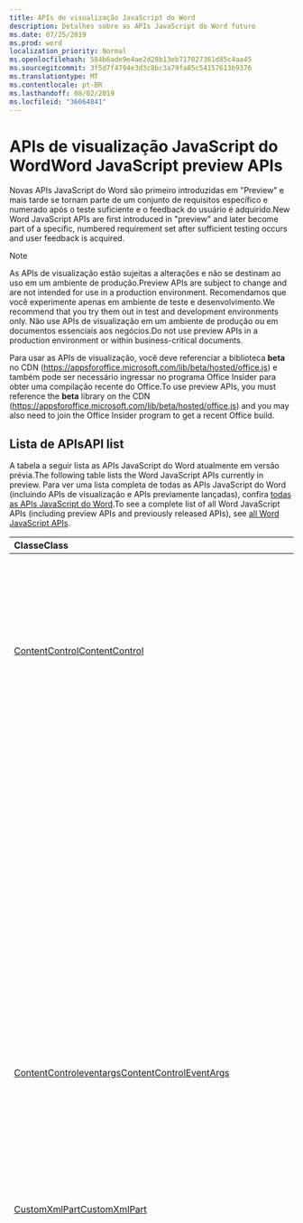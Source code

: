 ```yaml
---
title: APIs de visualização JavaScript do Word
description: Detalhes sobre as APIs JavaScript do Word futuro
ms.date: 07/25/2019
ms.prod: word
localization_priority: Normal
ms.openlocfilehash: 584b6ade9e4ae2d28b13eb717027361d85c4aa45
ms.sourcegitcommit: 3f5d7f4794e3d3c8bc3a79fa05c54157613b9376
ms.translationtype: MT
ms.contentlocale: pt-BR
ms.lasthandoff: 08/02/2019
ms.locfileid: "36064841"
---
```

# <a name="word-javascript-preview-apis"></a><span data-ttu-id="2a547-103">APIs de visualização JavaScript do Word</span><span class="sxs-lookup"><span data-stu-id="2a547-103">Word JavaScript preview APIs</span></span>

<span data-ttu-id="2a547-104">Novas APIs JavaScript do Word são primeiro introduzidas em "Preview" e mais tarde se tornam parte de um conjunto de requisitos específico e numerado após o teste suficiente e o feedback do usuário é adquirido.</span><span class="sxs-lookup"><span data-stu-id="2a547-104">New Word JavaScript APIs are first introduced in "preview" and later become part of a specific, numbered requirement set after sufficient testing occurs and user feedback is acquired.</span></span>

> [!NOTE]
> <span data-ttu-id="2a547-105">As APIs de visualização estão sujeitas a alterações e não se destinam ao uso em um ambiente de produção.</span><span class="sxs-lookup"><span data-stu-id="2a547-105">Preview APIs are subject to change and are not intended for use in a production environment.</span></span> <span data-ttu-id="2a547-106">Recomendamos que você experimente apenas em ambiente de teste e desenvolvimento.</span><span class="sxs-lookup"><span data-stu-id="2a547-106">We recommend that you try them out in test and development environments only.</span></span> <span data-ttu-id="2a547-107">Não use APIs de visualização em um ambiente de produção ou em documentos essenciais aos negócios.</span><span class="sxs-lookup"><span data-stu-id="2a547-107">Do not use preview APIs in a production environment or within business-critical documents.</span></span>
>
> <span data-ttu-id="2a547-108">Para usar as APIs de visualização, você deve referenciar a biblioteca **beta** no CDN (https://appsforoffice.microsoft.com/lib/beta/hosted/office.js) e também pode ser necessário ingressar no programa Office Insider para obter uma compilação recente do Office.</span><span class="sxs-lookup"><span data-stu-id="2a547-108">To use preview APIs, you must reference the **beta** library on the CDN (https://appsforoffice.microsoft.com/lib/beta/hosted/office.js) and you may also need to join the Office Insider program to get a recent Office build.</span></span>

## <a name="api-list"></a><span data-ttu-id="2a547-109">Lista de APIs</span><span class="sxs-lookup"><span data-stu-id="2a547-109">API list</span></span>

<span data-ttu-id="2a547-110">A tabela a seguir lista as APIs JavaScript do Word atualmente em versão prévia.</span><span class="sxs-lookup"><span data-stu-id="2a547-110">The following table lists the Word JavaScript APIs currently in preview.</span></span> <span data-ttu-id="2a547-111">Para ver uma lista completa de todas as APIs JavaScript do Word (incluindo APIs de visualização e APIs previamente lançadas), confira [todas as APIs JavaScript do Word](/javascript/api/word?view=word-js-preview).</span><span class="sxs-lookup"><span data-stu-id="2a547-111">To see a complete list of all Word JavaScript APIs (including preview APIs and previously released APIs), see [all Word JavaScript APIs](/javascript/api/word?view=word-js-preview).</span></span>

| <span data-ttu-id="2a547-112">Classe</span><span class="sxs-lookup"><span data-stu-id="2a547-112">Class</span></span> | <span data-ttu-id="2a547-113">Campos</span><span class="sxs-lookup"><span data-stu-id="2a547-113">Fields</span></span> | <span data-ttu-id="2a547-114">Descrição</span><span class="sxs-lookup"><span data-stu-id="2a547-114">Description</span></span> |
|:---|:---|:---|
|[<span data-ttu-id="2a547-115">ContentControl</span><span class="sxs-lookup"><span data-stu-id="2a547-115">ContentControl</span></span>](/javascript/api/word/word.contentcontrol)|[<span data-ttu-id="2a547-116">onDataChanged</span><span class="sxs-lookup"><span data-stu-id="2a547-116">onDataChanged</span></span>](/javascript/api/word/word.contentcontrol#ondatachanged)|<span data-ttu-id="2a547-117">Ocorre quando os dados no controle de conteúdo são alterados.</span><span class="sxs-lookup"><span data-stu-id="2a547-117">Occurs when data within the content control are changed.</span></span> <span data-ttu-id="2a547-118">Para obter o novo texto, carregue esse controle de conteúdo no manipulador.</span><span class="sxs-lookup"><span data-stu-id="2a547-118">To get the new text, load this content control in the handler.</span></span> <span data-ttu-id="2a547-119">Para obter o texto antigo, não o carregue.</span><span class="sxs-lookup"><span data-stu-id="2a547-119">To get the old text, do not load it.</span></span>|
||[<span data-ttu-id="2a547-120">onDeleted</span><span class="sxs-lookup"><span data-stu-id="2a547-120">onDeleted</span></span>](/javascript/api/word/word.contentcontrol#ondeleted)|<span data-ttu-id="2a547-121">Ocorre quando o controle de conteúdo é excluído.</span><span class="sxs-lookup"><span data-stu-id="2a547-121">Occurs when the content control is deleted.</span></span> <span data-ttu-id="2a547-122">Não carregue esse controle de conteúdo no manipulador, caso contrário, você não conseguirá obter suas propriedades originais.</span><span class="sxs-lookup"><span data-stu-id="2a547-122">Do not load this content control in the handler, otherwise you won't be able to get its original properties.</span></span>|
||[<span data-ttu-id="2a547-123">onSelectionChanged</span><span class="sxs-lookup"><span data-stu-id="2a547-123">onSelectionChanged</span></span>](/javascript/api/word/word.contentcontrol#onselectionchanged)|<span data-ttu-id="2a547-124">Ocorre quando a seleção no controle de conteúdo é alterada.</span><span class="sxs-lookup"><span data-stu-id="2a547-124">Occurs when selection within the content control is changed.</span></span>|
|[<span data-ttu-id="2a547-125">ContentControleventargs</span><span class="sxs-lookup"><span data-stu-id="2a547-125">ContentControlEventArgs</span></span>](/javascript/api/word/word.contentcontroleventargs)|[<span data-ttu-id="2a547-126">contentControl</span><span class="sxs-lookup"><span data-stu-id="2a547-126">contentControl</span></span>](/javascript/api/word/word.contentcontroleventargs#contentcontrol)|<span data-ttu-id="2a547-127">O objeto que disparou o evento.</span><span class="sxs-lookup"><span data-stu-id="2a547-127">The object that raised the event.</span></span> <span data-ttu-id="2a547-128">Carregue este objeto para obter suas propriedades.</span><span class="sxs-lookup"><span data-stu-id="2a547-128">Load this object to get its properties.</span></span>|
||[<span data-ttu-id="2a547-129">eventType</span><span class="sxs-lookup"><span data-stu-id="2a547-129">eventType</span></span>](/javascript/api/word/word.contentcontroleventargs#eventtype)|<span data-ttu-id="2a547-130">O tipo de evento.</span><span class="sxs-lookup"><span data-stu-id="2a547-130">The event type.</span></span> <span data-ttu-id="2a547-131">Consulte o Word. EventType para obter detalhes.</span><span class="sxs-lookup"><span data-stu-id="2a547-131">See Word.EventType for details.</span></span>|
|[<span data-ttu-id="2a547-132">CustomXmlPart</span><span class="sxs-lookup"><span data-stu-id="2a547-132">CustomXmlPart</span></span>](/javascript/api/word/word.customxmlpart)|[<span data-ttu-id="2a547-133">delete()</span><span class="sxs-lookup"><span data-stu-id="2a547-133">delete()</span></span>](/javascript/api/word/word.customxmlpart#delete--)|<span data-ttu-id="2a547-134">Exclui a parte XML personalizada.</span><span class="sxs-lookup"><span data-stu-id="2a547-134">Deletes the custom XML part.</span></span>|
||[<span data-ttu-id="2a547-135">DeleteAttribute (XPath: cadeia de caracteres, namespaceMappings: any, Name: String)</span><span class="sxs-lookup"><span data-stu-id="2a547-135">deleteAttribute(xpath: string, namespaceMappings: any, name: string)</span></span>](/javascript/api/word/word.customxmlpart#deleteattribute-xpath--namespacemappings--name-)|<span data-ttu-id="2a547-136">Exclui um atributo com o nome fornecido do elemento identificado por XPath.</span><span class="sxs-lookup"><span data-stu-id="2a547-136">Deletes an attribute with the given name from the element identified by xpath.</span></span>|
||[<span data-ttu-id="2a547-137">deleteelement (XPath: cadeia de caracteres, namespaceMappings: any)</span><span class="sxs-lookup"><span data-stu-id="2a547-137">deleteElement(xpath: string, namespaceMappings: any)</span></span>](/javascript/api/word/word.customxmlpart#deleteelement-xpath--namespacemappings-)|<span data-ttu-id="2a547-138">Exclui o elemento identificado por XPath.</span><span class="sxs-lookup"><span data-stu-id="2a547-138">Deletes the element identified by xpath.</span></span>|
||[<span data-ttu-id="2a547-139">getXml()</span><span class="sxs-lookup"><span data-stu-id="2a547-139">getXml()</span></span>](/javascript/api/word/word.customxmlpart#getxml--)|<span data-ttu-id="2a547-140">Obtém o conteúdo XML completo da parte XML personalizada.</span><span class="sxs-lookup"><span data-stu-id="2a547-140">Gets the full XML content of the custom XML part.</span></span>|
||[<span data-ttu-id="2a547-141">InsertAttribute (XPath: String, namespaceMappings: any, Name: String, value: String)</span><span class="sxs-lookup"><span data-stu-id="2a547-141">insertAttribute(xpath: string, namespaceMappings: any, name: string, value: string)</span></span>](/javascript/api/word/word.customxmlpart#insertattribute-xpath--namespacemappings--name--value-)|<span data-ttu-id="2a547-142">Insere um atributo com o nome e o valor fornecidos para o elemento identificado por XPath.</span><span class="sxs-lookup"><span data-stu-id="2a547-142">Inserts an attribute with the given name and value to the element identified by xpath.</span></span>|
||[<span data-ttu-id="2a547-143">insertelement (XPath: String, XML: String, namespaceMappings: any, index?: Number)</span><span class="sxs-lookup"><span data-stu-id="2a547-143">insertElement(xpath: string, xml: string, namespaceMappings: any, index?: number)</span></span>](/javascript/api/word/word.customxmlpart#insertelement-xpath--xml--namespacemappings--index-)|<span data-ttu-id="2a547-144">Insere o XML especificado no elemento pai identificado pelo XPath no índice de posição de filho.</span><span class="sxs-lookup"><span data-stu-id="2a547-144">Inserts the given XML under the parent element identified by xpath at child position index.</span></span>|
||[<span data-ttu-id="2a547-145">consulta (XPath: cadeia de caracteres, namespaceMappings: any)</span><span class="sxs-lookup"><span data-stu-id="2a547-145">query(xpath: string, namespaceMappings: any)</span></span>](/javascript/api/word/word.customxmlpart#query-xpath--namespacemappings-)|<span data-ttu-id="2a547-146">Consulta o conteúdo XML da parte XML personalizada.</span><span class="sxs-lookup"><span data-stu-id="2a547-146">Queries the XML content of the custom XML part.</span></span>|
||[<span data-ttu-id="2a547-147">id</span><span class="sxs-lookup"><span data-stu-id="2a547-147">id</span></span>](/javascript/api/word/word.customxmlpart#id)|<span data-ttu-id="2a547-148">Obtém a ID da parte XML personalizada.</span><span class="sxs-lookup"><span data-stu-id="2a547-148">Gets the ID of the custom XML part.</span></span> <span data-ttu-id="2a547-149">Somente leitura.</span><span class="sxs-lookup"><span data-stu-id="2a547-149">Read only.</span></span>|
||[<span data-ttu-id="2a547-150">namespaceUri</span><span class="sxs-lookup"><span data-stu-id="2a547-150">namespaceUri</span></span>](/javascript/api/word/word.customxmlpart#namespaceuri)|<span data-ttu-id="2a547-151">Obtém o URI do namespace da parte XML personalizada.</span><span class="sxs-lookup"><span data-stu-id="2a547-151">Gets the namespace URI of the custom XML part.</span></span> <span data-ttu-id="2a547-152">Somente leitura.</span><span class="sxs-lookup"><span data-stu-id="2a547-152">Read only.</span></span>|
||[<span data-ttu-id="2a547-153">setXml (XML: String)</span><span class="sxs-lookup"><span data-stu-id="2a547-153">setXml(xml: string)</span></span>](/javascript/api/word/word.customxmlpart#setxml-xml-)|<span data-ttu-id="2a547-154">Define o conteúdo XML completo da parte XML personalizada.</span><span class="sxs-lookup"><span data-stu-id="2a547-154">Sets the full XML content of the custom XML part.</span></span>|
||[<span data-ttu-id="2a547-155">UpdateAttribute (XPath: String, namespaceMappings: any, Name: String, value: String)</span><span class="sxs-lookup"><span data-stu-id="2a547-155">updateAttribute(xpath: string, namespaceMappings: any, name: string, value: string)</span></span>](/javascript/api/word/word.customxmlpart#updateattribute-xpath--namespacemappings--name--value-)|<span data-ttu-id="2a547-156">Atualiza o valor de um atributo com o nome fornecido do elemento identificado por XPath.</span><span class="sxs-lookup"><span data-stu-id="2a547-156">Updates the value of an attribute with the given name of the element identified by xpath.</span></span>|
||[<span data-ttu-id="2a547-157">updateElement (XPath: String, XML: String, namespaceMappings: any)</span><span class="sxs-lookup"><span data-stu-id="2a547-157">updateElement(xpath: string, xml: string, namespaceMappings: any)</span></span>](/javascript/api/word/word.customxmlpart#updateelement-xpath--xml--namespacemappings-)|<span data-ttu-id="2a547-158">Atualiza o XML do elemento identificado pelo XPath.</span><span class="sxs-lookup"><span data-stu-id="2a547-158">Updates the XML of the element identified by xpath.</span></span>|
|[<span data-ttu-id="2a547-159">CustomXmlPartCollection</span><span class="sxs-lookup"><span data-stu-id="2a547-159">CustomXmlPartCollection</span></span>](/javascript/api/word/word.customxmlpartcollection)|[<span data-ttu-id="2a547-160">Add (XML: String)</span><span class="sxs-lookup"><span data-stu-id="2a547-160">add(xml: string)</span></span>](/javascript/api/word/word.customxmlpartcollection#add-xml-)|<span data-ttu-id="2a547-161">Adiciona uma nova parte XML personalizada ao documento.</span><span class="sxs-lookup"><span data-stu-id="2a547-161">Adds a new custom XML part to the document.</span></span>|
||[<span data-ttu-id="2a547-162">getByNamespace (namespaceUri: cadeia de caracteres)</span><span class="sxs-lookup"><span data-stu-id="2a547-162">getByNamespace(namespaceUri: string)</span></span>](/javascript/api/word/word.customxmlpartcollection#getbynamespace-namespaceuri-)|<span data-ttu-id="2a547-163">Obtém uma nova coleção com escopo de partes XML personalizadas cujos namespaces correspondem ao namespace especificado.</span><span class="sxs-lookup"><span data-stu-id="2a547-163">Gets a new scoped collection of custom XML parts whose namespaces match the given namespace.</span></span>|
||[<span data-ttu-id="2a547-164">getCount()</span><span class="sxs-lookup"><span data-stu-id="2a547-164">getCount()</span></span>](/javascript/api/word/word.customxmlpartcollection#getcount--)|<span data-ttu-id="2a547-165">Obtém o número de itens na coleção.</span><span class="sxs-lookup"><span data-stu-id="2a547-165">Gets the number of items in the collection.</span></span>|
||[<span data-ttu-id="2a547-166">getItem(id: string)</span><span class="sxs-lookup"><span data-stu-id="2a547-166">getItem(id: string)</span></span>](/javascript/api/word/word.customxmlpartcollection#getitem-id-)|<span data-ttu-id="2a547-167">Obtém uma parte XML personalizada com base em sua ID.</span><span class="sxs-lookup"><span data-stu-id="2a547-167">Gets a custom XML part based on its ID.</span></span> <span data-ttu-id="2a547-168">Somente leitura.</span><span class="sxs-lookup"><span data-stu-id="2a547-168">Read only.</span></span>|
||[<span data-ttu-id="2a547-169">getItemOrNullObject(id: string)</span><span class="sxs-lookup"><span data-stu-id="2a547-169">getItemOrNullObject(id: string)</span></span>](/javascript/api/word/word.customxmlpartcollection#getitemornullobject-id-)|<span data-ttu-id="2a547-170">Obtém uma parte XML personalizada com base em sua ID.</span><span class="sxs-lookup"><span data-stu-id="2a547-170">Gets a custom XML part based on its ID.</span></span> <span data-ttu-id="2a547-171">Retorna um objeto NULL se o CustomXmlPart não existir.</span><span class="sxs-lookup"><span data-stu-id="2a547-171">Returns a null object if the CustomXmlPart does not exist.</span></span>|
||[<span data-ttu-id="2a547-172">items</span><span class="sxs-lookup"><span data-stu-id="2a547-172">items</span></span>](/javascript/api/word/word.customxmlpartcollection#items)|<span data-ttu-id="2a547-173">Obtém os itens filhos carregados nesta coleção.</span><span class="sxs-lookup"><span data-stu-id="2a547-173">Gets the loaded child items in this collection.</span></span>|
|[<span data-ttu-id="2a547-174">CustomXmlPartScopedCollection</span><span class="sxs-lookup"><span data-stu-id="2a547-174">CustomXmlPartScopedCollection</span></span>](/javascript/api/word/word.customxmlpartscopedcollection)|[<span data-ttu-id="2a547-175">getCount()</span><span class="sxs-lookup"><span data-stu-id="2a547-175">getCount()</span></span>](/javascript/api/word/word.customxmlpartscopedcollection#getcount--)|<span data-ttu-id="2a547-176">Obtém o número de itens na coleção.</span><span class="sxs-lookup"><span data-stu-id="2a547-176">Gets the number of items in the collection.</span></span>|
||[<span data-ttu-id="2a547-177">getItem(id: string)</span><span class="sxs-lookup"><span data-stu-id="2a547-177">getItem(id: string)</span></span>](/javascript/api/word/word.customxmlpartscopedcollection#getitem-id-)|<span data-ttu-id="2a547-178">Obtém uma parte XML personalizada com base em sua ID.</span><span class="sxs-lookup"><span data-stu-id="2a547-178">Gets a custom XML part based on its ID.</span></span> <span data-ttu-id="2a547-179">Somente leitura.</span><span class="sxs-lookup"><span data-stu-id="2a547-179">Read only.</span></span>|
||[<span data-ttu-id="2a547-180">getItemOrNullObject(id: string)</span><span class="sxs-lookup"><span data-stu-id="2a547-180">getItemOrNullObject(id: string)</span></span>](/javascript/api/word/word.customxmlpartscopedcollection#getitemornullobject-id-)|<span data-ttu-id="2a547-181">Obtém uma parte XML personalizada com base em sua ID.</span><span class="sxs-lookup"><span data-stu-id="2a547-181">Gets a custom XML part based on its ID.</span></span> <span data-ttu-id="2a547-182">Retorna um objeto NULL se o CustomXmlPart não existir na coleção.</span><span class="sxs-lookup"><span data-stu-id="2a547-182">Returns a null object if the CustomXmlPart does not exist in the collection.</span></span>|
||[<span data-ttu-id="2a547-183">getOnlyItem()</span><span class="sxs-lookup"><span data-stu-id="2a547-183">getOnlyItem()</span></span>](/javascript/api/word/word.customxmlpartscopedcollection#getonlyitem--)|<span data-ttu-id="2a547-184">Se o conjunto contiver exatamente um item, esse método o retornará.</span><span class="sxs-lookup"><span data-stu-id="2a547-184">If the collection contains exactly one item, this method returns it.</span></span> <span data-ttu-id="2a547-185">Caso contrário, esse método gera um erro.</span><span class="sxs-lookup"><span data-stu-id="2a547-185">Otherwise, this method produces an error.</span></span>|
||[<span data-ttu-id="2a547-186">getOnlyItemOrNullObject()</span><span class="sxs-lookup"><span data-stu-id="2a547-186">getOnlyItemOrNullObject()</span></span>](/javascript/api/word/word.customxmlpartscopedcollection#getonlyitemornullobject--)|<span data-ttu-id="2a547-187">Se o conjunto contiver exatamente um item, esse método o retornará.</span><span class="sxs-lookup"><span data-stu-id="2a547-187">If the collection contains exactly one item, this method returns it.</span></span> <span data-ttu-id="2a547-188">Caso contrário, esse método retornará um objeto NULL.</span><span class="sxs-lookup"><span data-stu-id="2a547-188">Otherwise, this method returns a null object.</span></span>|
||[<span data-ttu-id="2a547-189">items</span><span class="sxs-lookup"><span data-stu-id="2a547-189">items</span></span>](/javascript/api/word/word.customxmlpartscopedcollection#items)|<span data-ttu-id="2a547-190">Obtém os itens filhos carregados nesta coleção.</span><span class="sxs-lookup"><span data-stu-id="2a547-190">Gets the loaded child items in this collection.</span></span>|
|[<span data-ttu-id="2a547-191">Document</span><span class="sxs-lookup"><span data-stu-id="2a547-191">Document</span></span>](/javascript/api/word/word.document)|[<span data-ttu-id="2a547-192">deleteBookmark (Name: String)</span><span class="sxs-lookup"><span data-stu-id="2a547-192">deleteBookmark(name: string)</span></span>](/javascript/api/word/word.document#deletebookmark-name-)|<span data-ttu-id="2a547-193">Exclui um indicador, se houver, do documento.</span><span class="sxs-lookup"><span data-stu-id="2a547-193">Deletes a bookmark, if exists, from the document.</span></span>|
||[<span data-ttu-id="2a547-194">getBookmarkRange (Name: String)</span><span class="sxs-lookup"><span data-stu-id="2a547-194">getBookmarkRange(name: string)</span></span>](/javascript/api/word/word.document#getbookmarkrange-name-)|<span data-ttu-id="2a547-195">Obtém o intervalo de um indicador.</span><span class="sxs-lookup"><span data-stu-id="2a547-195">Gets a bookmark's range.</span></span> <span data-ttu-id="2a547-196">Lança se o indicador não existe.</span><span class="sxs-lookup"><span data-stu-id="2a547-196">Throws if the bookmark does not exist.</span></span>|
||[<span data-ttu-id="2a547-197">getBookmarkRangeOrNullObject (Name: String)</span><span class="sxs-lookup"><span data-stu-id="2a547-197">getBookmarkRangeOrNullObject(name: string)</span></span>](/javascript/api/word/word.document#getbookmarkrangeornullobject-name-)|<span data-ttu-id="2a547-198">Obtém o intervalo de um indicador.</span><span class="sxs-lookup"><span data-stu-id="2a547-198">Gets a bookmark's range.</span></span> <span data-ttu-id="2a547-199">Retorna um objeto NULL se o indicador não existir.</span><span class="sxs-lookup"><span data-stu-id="2a547-199">Returns a null object if the bookmark does not exist.</span></span>|
||[<span data-ttu-id="2a547-200">customXmlParts</span><span class="sxs-lookup"><span data-stu-id="2a547-200">customXmlParts</span></span>](/javascript/api/word/word.document#customxmlparts)|<span data-ttu-id="2a547-201">Obtém as partes XML personalizadas no documento.</span><span class="sxs-lookup"><span data-stu-id="2a547-201">Gets the custom XML parts in the document.</span></span> <span data-ttu-id="2a547-202">Somente leitura.</span><span class="sxs-lookup"><span data-stu-id="2a547-202">Read-only.</span></span>|
||[<span data-ttu-id="2a547-203">onContentControlAdded</span><span class="sxs-lookup"><span data-stu-id="2a547-203">onContentControlAdded</span></span>](/javascript/api/word/word.document#oncontentcontroladded)|<span data-ttu-id="2a547-204">Ocorre quando um controle de conteúdo é adicionado.</span><span class="sxs-lookup"><span data-stu-id="2a547-204">Occurs when a content control is added.</span></span> <span data-ttu-id="2a547-205">Execute Context. Sync () no manipulador para obter as propriedades do novo controle de conteúdo.</span><span class="sxs-lookup"><span data-stu-id="2a547-205">Run context.sync() in the handler to get the new content control's properties.</span></span>|
||[<span data-ttu-id="2a547-206">configurações</span><span class="sxs-lookup"><span data-stu-id="2a547-206">settings</span></span>](/javascript/api/word/word.document#settings)|<span data-ttu-id="2a547-207">Obtém as configurações do suplemento no documento.</span><span class="sxs-lookup"><span data-stu-id="2a547-207">Gets the add-in's settings in the document.</span></span> <span data-ttu-id="2a547-208">Somente leitura.</span><span class="sxs-lookup"><span data-stu-id="2a547-208">Read-only.</span></span>|
|[<span data-ttu-id="2a547-209">DocumentCreated</span><span class="sxs-lookup"><span data-stu-id="2a547-209">DocumentCreated</span></span>](/javascript/api/word/word.documentcreated)|[<span data-ttu-id="2a547-210">deleteBookmark (Name: String)</span><span class="sxs-lookup"><span data-stu-id="2a547-210">deleteBookmark(name: string)</span></span>](/javascript/api/word/word.documentcreated#deletebookmark-name-)|<span data-ttu-id="2a547-211">Exclui um indicador, se houver, do documento.</span><span class="sxs-lookup"><span data-stu-id="2a547-211">Deletes a bookmark, if exists, from the document.</span></span>|
||[<span data-ttu-id="2a547-212">getBookmarkRange (Name: String)</span><span class="sxs-lookup"><span data-stu-id="2a547-212">getBookmarkRange(name: string)</span></span>](/javascript/api/word/word.documentcreated#getbookmarkrange-name-)|<span data-ttu-id="2a547-213">Obtém o intervalo de um indicador.</span><span class="sxs-lookup"><span data-stu-id="2a547-213">Gets a bookmark's range.</span></span> <span data-ttu-id="2a547-214">Lança se o indicador não existe.</span><span class="sxs-lookup"><span data-stu-id="2a547-214">Throws if the bookmark does not exist.</span></span>|
||[<span data-ttu-id="2a547-215">getBookmarkRangeOrNullObject (Name: String)</span><span class="sxs-lookup"><span data-stu-id="2a547-215">getBookmarkRangeOrNullObject(name: string)</span></span>](/javascript/api/word/word.documentcreated#getbookmarkrangeornullobject-name-)|<span data-ttu-id="2a547-216">Obtém o intervalo de um indicador.</span><span class="sxs-lookup"><span data-stu-id="2a547-216">Gets a bookmark's range.</span></span> <span data-ttu-id="2a547-217">Retorna um objeto NULL se o indicador não existir.</span><span class="sxs-lookup"><span data-stu-id="2a547-217">Returns a null object if the bookmark does not exist.</span></span>|
||[<span data-ttu-id="2a547-218">customXmlParts</span><span class="sxs-lookup"><span data-stu-id="2a547-218">customXmlParts</span></span>](/javascript/api/word/word.documentcreated#customxmlparts)|<span data-ttu-id="2a547-219">Obtém as partes XML personalizadas no documento.</span><span class="sxs-lookup"><span data-stu-id="2a547-219">Gets the custom XML parts in the document.</span></span> <span data-ttu-id="2a547-220">Somente leitura.</span><span class="sxs-lookup"><span data-stu-id="2a547-220">Read-only.</span></span>|
||[<span data-ttu-id="2a547-221">configurações</span><span class="sxs-lookup"><span data-stu-id="2a547-221">settings</span></span>](/javascript/api/word/word.documentcreated#settings)|<span data-ttu-id="2a547-222">Obtém as configurações do suplemento no documento.</span><span class="sxs-lookup"><span data-stu-id="2a547-222">Gets the add-in's settings in the document.</span></span> <span data-ttu-id="2a547-223">Somente leitura.</span><span class="sxs-lookup"><span data-stu-id="2a547-223">Read-only.</span></span>|
|[<span data-ttu-id="2a547-224">InlinePicture</span><span class="sxs-lookup"><span data-stu-id="2a547-224">InlinePicture</span></span>](/javascript/api/word/word.inlinepicture)|[<span data-ttu-id="2a547-225">imageFormat</span><span class="sxs-lookup"><span data-stu-id="2a547-225">imageFormat</span></span>](/javascript/api/word/word.inlinepicture#imageformat)|<span data-ttu-id="2a547-226">Obtém o formato da imagem embutida.</span><span class="sxs-lookup"><span data-stu-id="2a547-226">Gets the format of the inline image.</span></span> <span data-ttu-id="2a547-227">Somente leitura.</span><span class="sxs-lookup"><span data-stu-id="2a547-227">Read-only.</span></span>|
|[<span data-ttu-id="2a547-228">List</span><span class="sxs-lookup"><span data-stu-id="2a547-228">List</span></span>](/javascript/api/word/word.list)|[<span data-ttu-id="2a547-229">getLevelFont (Level: Number)</span><span class="sxs-lookup"><span data-stu-id="2a547-229">getLevelFont(level: number)</span></span>](/javascript/api/word/word.list#getlevelfont-level-)|<span data-ttu-id="2a547-230">Obtém a fonte do marcador, o número ou a imagem no nível especificado na lista.</span><span class="sxs-lookup"><span data-stu-id="2a547-230">Gets the font of the bullet, number or picture at the specified level in the list.</span></span>|
||[<span data-ttu-id="2a547-231">getLevelPicture (Level: Number)</span><span class="sxs-lookup"><span data-stu-id="2a547-231">getLevelPicture(level: number)</span></span>](/javascript/api/word/word.list#getlevelpicture-level-)|<span data-ttu-id="2a547-232">Obtém a representação de cadeia de caracteres codificada em base64 da imagem no nível especificado na lista.</span><span class="sxs-lookup"><span data-stu-id="2a547-232">Gets the base64 encoded string representation of the picture at the specified level in the list.</span></span>|
||[<span data-ttu-id="2a547-233">resetLevelFont (Level: Number, resetFontName?: Boolean)</span><span class="sxs-lookup"><span data-stu-id="2a547-233">resetLevelFont(level: number, resetFontName?: boolean)</span></span>](/javascript/api/word/word.list#resetlevelfont-level--resetfontname-)|<span data-ttu-id="2a547-234">Redefine a fonte do marcador, o número ou a imagem no nível especificado na lista.</span><span class="sxs-lookup"><span data-stu-id="2a547-234">Resets the font of the bullet, number or picture at the specified level in the list.</span></span>|
||[<span data-ttu-id="2a547-235">setLevelPicture (Level: Number, base64EncodedImage?: String)</span><span class="sxs-lookup"><span data-stu-id="2a547-235">setLevelPicture(level: number, base64EncodedImage?: string)</span></span>](/javascript/api/word/word.list#setlevelpicture-level--base64encodedimage-)|<span data-ttu-id="2a547-236">Define a imagem no nível especificado na lista.</span><span class="sxs-lookup"><span data-stu-id="2a547-236">Sets the picture at the specified level in the list.</span></span>|
|[<span data-ttu-id="2a547-237">Range</span><span class="sxs-lookup"><span data-stu-id="2a547-237">Range</span></span>](/javascript/api/word/word.range)|[<span data-ttu-id="2a547-238">getbookmarks (includeHidden?: Boolean, includeAdjacent?: Boolean)</span><span class="sxs-lookup"><span data-stu-id="2a547-238">getBookmarks(includeHidden?: boolean, includeAdjacent?: boolean)</span></span>](/javascript/api/word/word.range#getbookmarks-includehidden--includeadjacent-)|<span data-ttu-id="2a547-239">Obtém os nomes de todos os indicadores ou sobrepondo o intervalo.</span><span class="sxs-lookup"><span data-stu-id="2a547-239">Gets the names all bookmarks in or overlapping the range.</span></span> <span data-ttu-id="2a547-240">Um indicador será ocultado se o nome começar com o caractere de sublinhado.</span><span class="sxs-lookup"><span data-stu-id="2a547-240">A bookmark is hidden if its name starts with the underscore character.</span></span>|
||[<span data-ttu-id="2a547-241">insertBookmark (Name: String)</span><span class="sxs-lookup"><span data-stu-id="2a547-241">insertBookmark(name: string)</span></span>](/javascript/api/word/word.range#insertbookmark-name-)|<span data-ttu-id="2a547-242">Insere um indicador no intervalo.</span><span class="sxs-lookup"><span data-stu-id="2a547-242">Inserts a bookmark on the range.</span></span> <span data-ttu-id="2a547-243">Se um indicador do mesmo nome existir em algum lugar, ele será excluído primeiro.</span><span class="sxs-lookup"><span data-stu-id="2a547-243">If a bookmark of the same name exists somewhere, it is deleted first.</span></span>|
|[<span data-ttu-id="2a547-244">Configuração</span><span class="sxs-lookup"><span data-stu-id="2a547-244">Setting</span></span>](/javascript/api/word/word.setting)|[<span data-ttu-id="2a547-245">delete()</span><span class="sxs-lookup"><span data-stu-id="2a547-245">delete()</span></span>](/javascript/api/word/word.setting#delete--)|<span data-ttu-id="2a547-246">Exclui a configuração.</span><span class="sxs-lookup"><span data-stu-id="2a547-246">Deletes the setting.</span></span>|
||[<span data-ttu-id="2a547-247">key</span><span class="sxs-lookup"><span data-stu-id="2a547-247">key</span></span>](/javascript/api/word/word.setting#key)|<span data-ttu-id="2a547-248">Obtém a chave da configuração.</span><span class="sxs-lookup"><span data-stu-id="2a547-248">Gets the key of the setting.</span></span> <span data-ttu-id="2a547-249">Somente leitura.</span><span class="sxs-lookup"><span data-stu-id="2a547-249">Read only.</span></span>|
||[<span data-ttu-id="2a547-250">value</span><span class="sxs-lookup"><span data-stu-id="2a547-250">value</span></span>](/javascript/api/word/word.setting#value)|<span data-ttu-id="2a547-251">Obtém ou define o valor da configuração.</span><span class="sxs-lookup"><span data-stu-id="2a547-251">Gets or sets the value of the setting.</span></span>|
|[<span data-ttu-id="2a547-252">SettingCollection</span><span class="sxs-lookup"><span data-stu-id="2a547-252">SettingCollection</span></span>](/javascript/api/word/word.settingcollection)|[<span data-ttu-id="2a547-253">Add (Key: String, value: any)</span><span class="sxs-lookup"><span data-stu-id="2a547-253">add(key: string, value: any)</span></span>](/javascript/api/word/word.settingcollection#add-key--value-)|<span data-ttu-id="2a547-254">Cria uma nova configuração ou define uma configuração existente.</span><span class="sxs-lookup"><span data-stu-id="2a547-254">Creates a new setting or sets an existing setting.</span></span>|
||[<span data-ttu-id="2a547-255">deleteAll ()</span><span class="sxs-lookup"><span data-stu-id="2a547-255">deleteAll()</span></span>](/javascript/api/word/word.settingcollection#deleteall--)|<span data-ttu-id="2a547-256">Exclui todas as configurações deste suplemento.</span><span class="sxs-lookup"><span data-stu-id="2a547-256">Deletes all settings in this add-in.</span></span>|
||[<span data-ttu-id="2a547-257">getCount()</span><span class="sxs-lookup"><span data-stu-id="2a547-257">getCount()</span></span>](/javascript/api/word/word.settingcollection#getcount--)|<span data-ttu-id="2a547-258">Obtém a contagem de configurações.</span><span class="sxs-lookup"><span data-stu-id="2a547-258">Gets the count of settings.</span></span>|
||[<span data-ttu-id="2a547-259">getItem(key: string)</span><span class="sxs-lookup"><span data-stu-id="2a547-259">getItem(key: string)</span></span>](/javascript/api/word/word.settingcollection#getitem-key-)|<span data-ttu-id="2a547-260">Obtém um objeto Setting por sua chave, que diferencia maiúsculas de minúsculas.</span><span class="sxs-lookup"><span data-stu-id="2a547-260">Gets a setting object by its key, which is case-sensitive.</span></span> <span data-ttu-id="2a547-261">Lança se a configuração não existe.</span><span class="sxs-lookup"><span data-stu-id="2a547-261">Throws if the setting does not exist.</span></span>|
||[<span data-ttu-id="2a547-262">getItemOrNullObject(key: string)</span><span class="sxs-lookup"><span data-stu-id="2a547-262">getItemOrNullObject(key: string)</span></span>](/javascript/api/word/word.settingcollection#getitemornullobject-key-)|<span data-ttu-id="2a547-263">Obtém um objeto Setting por sua chave, que diferencia maiúsculas de minúsculas.</span><span class="sxs-lookup"><span data-stu-id="2a547-263">Gets a setting object by its key, which is case-sensitive.</span></span> <span data-ttu-id="2a547-264">Retorna um objeto NULL se a configuração não existir.</span><span class="sxs-lookup"><span data-stu-id="2a547-264">Returns a null object if the setting does not exist.</span></span>|
||[<span data-ttu-id="2a547-265">items</span><span class="sxs-lookup"><span data-stu-id="2a547-265">items</span></span>](/javascript/api/word/word.settingcollection#items)|<span data-ttu-id="2a547-266">Obtém os itens filhos carregados nesta coleção.</span><span class="sxs-lookup"><span data-stu-id="2a547-266">Gets the loaded child items in this collection.</span></span>|
|[<span data-ttu-id="2a547-267">Table</span><span class="sxs-lookup"><span data-stu-id="2a547-267">Table</span></span>](/javascript/api/word/word.table)|[<span data-ttu-id="2a547-268">mergeCells (topRow: Number, firstCell: Number, bottomRow: Number, lastCell: Number)</span><span class="sxs-lookup"><span data-stu-id="2a547-268">mergeCells(topRow: number, firstCell: number, bottomRow: number, lastCell: number)</span></span>](/javascript/api/word/word.table#mergecells-toprow--firstcell--bottomrow--lastcell-)|<span data-ttu-id="2a547-269">Mescla as células delimitadas por inclusivo pela primeira e última célula.</span><span class="sxs-lookup"><span data-stu-id="2a547-269">Merges the cells bounded inclusively by a first and last cell.</span></span>|
|[<span data-ttu-id="2a547-270">TableCell</span><span class="sxs-lookup"><span data-stu-id="2a547-270">TableCell</span></span>](/javascript/api/word/word.tablecell)|[<span data-ttu-id="2a547-271">Split (rowCount: Number, columnCount: Number)</span><span class="sxs-lookup"><span data-stu-id="2a547-271">split(rowCount: number, columnCount: number)</span></span>](/javascript/api/word/word.tablecell#split-rowcount--columncount-)|<span data-ttu-id="2a547-272">Divide a célula no número especificado de linhas e colunas.</span><span class="sxs-lookup"><span data-stu-id="2a547-272">Splits the cell into the specified number of rows and columns.</span></span>|
|[<span data-ttu-id="2a547-273">TableRow</span><span class="sxs-lookup"><span data-stu-id="2a547-273">TableRow</span></span>](/javascript/api/word/word.tablerow)|[<span data-ttu-id="2a547-274">insertContentControl()</span><span class="sxs-lookup"><span data-stu-id="2a547-274">insertContentControl()</span></span>](/javascript/api/word/word.tablerow#insertcontentcontrol--)|<span data-ttu-id="2a547-275">Insere um controle de conteúdo na linha.</span><span class="sxs-lookup"><span data-stu-id="2a547-275">Inserts a content control on the row.</span></span>|
||[<span data-ttu-id="2a547-276">Merge ()</span><span class="sxs-lookup"><span data-stu-id="2a547-276">merge()</span></span>](/javascript/api/word/word.tablerow#merge--)|<span data-ttu-id="2a547-277">Mescla a linha em uma célula.</span><span class="sxs-lookup"><span data-stu-id="2a547-277">Merges the row into one cell.</span></span>|

## <a name="see-also"></a><span data-ttu-id="2a547-278">Confira também</span><span class="sxs-lookup"><span data-stu-id="2a547-278">See also</span></span>

- [<span data-ttu-id="2a547-279">Documentação de referência da API JavaScript do Word</span><span class="sxs-lookup"><span data-stu-id="2a547-279">Word JavaScript API Reference Documentation</span></span>](/javascript/api/word)
- [<span data-ttu-id="2a547-280">Conjuntos de requisitos da API JavaScript do Word</span><span class="sxs-lookup"><span data-stu-id="2a547-280">Word JavaScript API requirement sets</span></span>](word-api-requirement-sets.md)
